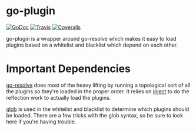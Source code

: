 # go-plugin

[![GoDoc](https://img.shields.io/badge/godoc-reference-blue.svg)](https://godoc.org/github.com/belak/go-plugin)
[![Travis](https://img.shields.io/travis/belak/go-plugin.svg)](https://travis-ci.org/belak/go-plugin)
[![Coveralls](https://img.shields.io/coveralls/belak/go-plugin.svg)](https://coveralls.io/github/belak/go-plugin)

go-plugin is a wrapper around go-resolve which makes it easy to load plugins
based on a whitelist and blacklist which depend on each other.

# Important Dependencies

[go-resolve](https://github.com/belak/go-resolve) does most of the heavy lifting
by running a topological sort of all the plugins so they're loaded in the proper
order. It relies on [inject](https://github.com/codegangsta/inject) to do the
reflection work to actually load the plugins.

[glob](github.com/gobwas/glob) is used in the whitelist and blacklist to
determine which plugins should be loaded. There are a few tricks with the glob
syntax, so be sure to look here if you're having trouble.
